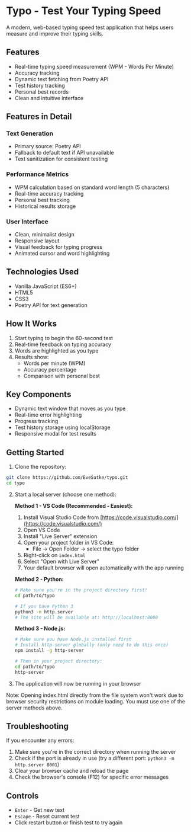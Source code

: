 # Typo - Test Your Typing Speed

A modern, web-based typing speed test application that helps users measure and improve their typing skills.

## Features

- Real-time typing speed measurement (WPM - Words Per Minute)
- Accuracy tracking
- Dynamic text fetching from Poetry API
- Test history tracking
- Personal best records
- Clean and intuitive interface

## Features in Detail

### Text Generation

- Primary source: Poetry API
- Fallback to default text if API unavailable
- Text sanitization for consistent testing

### Performance Metrics

- WPM calculation based on standard word length (5 characters)
- Real-time accuracy tracking
- Personal best tracking
- Historical results storage

### User Interface

- Clean, minimalist design
- Responsive layout
- Visual feedback for typing progress
- Animated cursor and word highlighting

## Technologies Used

- Vanilla JavaScript (ES6+)
- HTML5
- CSS3
- Poetry API for text generation

## How It Works

1. Start typing to begin the 60-second test
2. Real-time feedback on typing accuracy
3. Words are highlighted as you type
4. Results show:
   - Words per minute (WPM)
   - Accuracy percentage
   - Comparison with personal best

## Key Components

- Dynamic text window that moves as you type
- Real-time error highlighting
- Progress tracking
- Test history storage using localStorage
- Responsive modal for test results

## Getting Started

1. Clone the repository:

```bash
git clone https://github.com/EveSatke/typo.git
cd typo
```

2. Start a local server (choose one method):

   **Method 1 - VS Code (Recommended - Easiest):**

   1. Install Visual Studio Code from [https://code.visualstudio.com/](https://code.visualstudio.com/)
   2. Open VS Code
   3. Install "Live Server" extension
   4. Open your project folder in VS Code:
      - File -> Open Folder -> select the typo folder
   5. Right-click on `index.html`
   6. Select "Open with Live Server"
   7. Your default browser will open automatically with the app running

   **Method 2 - Python:**

   ```bash
   # Make sure you're in the project directory first!
   cd path/to/typo

   # If you have Python 3
   python3 -m http.server
   # The site will be available at: http://localhost:8000
   ```

   **Method 3 - Node.js:**

   ```bash
   # Make sure you have Node.js installed first
   # Install http-server globally (only need to do this once)
   npm install -g http-server

   # Then in your project directory:
   cd path/to/typo
   http-server
   ```

3. The application will now be running in your browser

Note: Opening index.html directly from the file system won't work due to browser security restrictions on module loading. You must use one of the server methods above.

## Troubleshooting

If you encounter any errors:

1. Make sure you're in the correct directory when running the server
2. Check if the port is already in use (try a different port: `python3 -m http.server 8001`)
3. Clear your browser cache and reload the page
4. Check the browser's console (F12) for specific error messages

## Controls

- `Enter` - Get new text
- `Escape` - Reset current test
- Click restart button or finish test to try again
